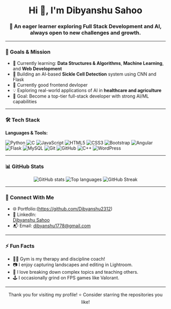 <h1 align="center">Hi 👋, I'm Dibyanshu Sahoo</h1>
<h3 align="center">🚀 An eager learner exploring Full Stack Development and AI, always open to new challenges and growth.</h3>

---

### 🎯 Goals & Mission

- 🌱 Currently learning: **Data Structures & Algorithms**, **Machine Learning**, and **Web Development**
- 🤖 Building an AI-based **Sickle Cell Detection** system using CNN and Flask
- 🧠 Currently good frontend devloper
- 💡 Exploring real-world applications of AI in **healthcare and agriculture**
- 🎯 Goal: Become a top-tier full-stack developer with strong AI/ML capabilities

---


### 🛠️ Tech Stack

**Languages & Tools:**

![Python](https://img.shields.io/badge/Python-3776AB?style=flat&logo=python&logoColor=white)
![C](https://img.shields.io/badge/C-00599C?style=flat&logo=c&logoColor=white)
![JavaScript](https://img.shields.io/badge/JavaScript-F7DF1E?style=flat&logo=javascript&logoColor=black)
![HTML5](https://img.shields.io/badge/HTML5-E34F26?style=flat&logo=html5&logoColor=white)
![CSS3](https://img.shields.io/badge/CSS3-1572B6?style=flat&logo=css3)
![Bootstrap](https://img.shields.io/badge/Bootstrap-563D7C?style=flat&logo=bootstrap)
![Angular](https://img.shields.io/badge/Angular-DD0031?style=flat&logo=angular&logoColor=white)
![Flask](https://img.shields.io/badge/Flask-000000?style=flat&logo=flask)
![MySQL](https://img.shields.io/badge/MySQL-4479A1?style=flat&logo=mysql)
![Git](https://img.shields.io/badge/Git-F05032?style=flat&logo=git)
![GitHub](https://img.shields.io/badge/GitHub-100000?style=flat&logo=github)
![C++](https://img.shields.io/badge/C++-00599C?style=flat&logo=c%2B%2B&logoColor=white)
![WordPress](https://img.shields.io/badge/WordPress-21759B?style=flat&logo=wordpress&logoColor=white)


---

### 📊 GitHub Stats

<p align="center">
  <img src="https://github-readme-stats.vercel.app/api?username=dibyanshu2312&show_icons=true&theme=radical" alt="GitHub stats" />
  <img src="https://github-readme-stats.vercel.app/api/top-langs/?username=dibyanshu2312&layout=compact&theme=radical" alt="Top languages" />
 <img src="https://github-readme-streak-stats.herokuapp.com/?user=dibyanshu2312&theme=radical" alt="GitHub Streak" />


</p>

---

### 🔗 Connect With Me

- 🌐 Portfolio:(https://github.com/Dibyanshu2312) 
- 💼 LinkedIn: <div class="badge-base LI-profile-badge" data-locale="en_US" data-size="medium" data-theme="dark" data-type="HORIZONTAL" data-vanity="dibyanshu-sahoo-2324dib" data-version="v1"><a class="badge-base__link LI-simple-link" href="https://in.linkedin.com/in/dibyanshu-sahoo-2324dib?trk=profile-badge">Dibyanshu Sahoo</a></div>
- 📬 Email: dibyanshu1778@gmail.com

---

### ⚡ Fun Facts

- 🏋️‍♂️ Gym is my therapy and discipline coach!
- 📷 I enjoy capturing landscapes and editing in Lightroom.
- 🧠 I love breaking down complex topics and teaching others.
- 🕹️ I occasionally grind on FPS games like Valorant.

---

<p align="center">Thank you for visiting my profile! ⭐ Consider starring the repositories you like!</p>
